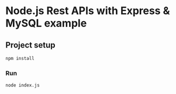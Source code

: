 # Node.js Rest APIs with Express & MySQL example


## Project setup
```
npm install
```

### Run
```
node index.js
```
